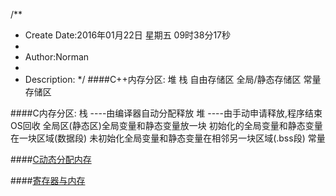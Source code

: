 /**
* Create Date:2016年01月22日 星期五 09时38分17秒
* 
* Author:Norman
* 
* Description: 
*/
####C++内存分区:
    堆
    栈
    自由存储区
    全局/静态存储区
    常量存储区

####C内存分区:
    栈 ----由编译器自动分配释放
    堆 ----由手动申请释放,程序结束OS回收
    全局区(静态区)全局变量和静态变量放一块
        初始化的全局变量和静态变量在一块区域(数据段)
        未初始化全局变量和静态变量在相邻另一块区域(.bss段)
    常量 

####[C动态分配内存](./Heap.md)

####[寄存器与内存](./register.md)
